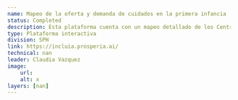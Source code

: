 ```yaml
---
name: Mapeo de la oferta y demanda de cuidados en la primera infancia
status: Completed
description: Esta plataforma cuenta con un mapeo detallado de los Centros de Primera Infancia en Buenos Aires y Tucumán, Argentina. Además cuenta con al capacidad de estimar la demanda y las brechas de acceso a cuidados según las características sociodemográficas de la población a nivel de radios censal 
type: Plataforma interactiva
division: SPH
link: https://incluia.prosperia.ai/
technical: nan
leader: Claudia Vazquez
image: 
    url: 
    alt: x
layers: [nan]
---
```

    
